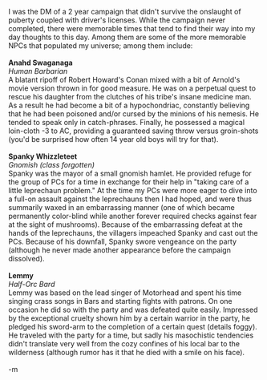 I was the DM of a 2 year campaign that didn't survive the onslaught of puberty coupled with driver's licenses.  While the campaign never completed, there were memorable times that tend to find their way into my day thoughts to this day.  Among them are some of the more memorable NPCs that populated my universe; among them include:
<br />
<br /><b>Anahd Swaganaga</b>
<br /><i>Human Barbarian</i>
<br />A blatant ripoff of Robert Howard's Conan mixed with a bit of Arnold's movie version thrown in for good measure.  He was on a perpetual quest to rescue his daughter from the clutches of his tribe's insane medicine man.  As a result he had become a bit of a hypochondriac, constantly believing that he had been poisoned and/or cursed by the minions of his nemesis.  He tended to speak only in catch-phrases.  Finally, he possessed a magical loin-cloth -3 to AC, providing a guaranteed saving throw versus groin-shots (you'd be surprised how often 14 year old boys will try for that).
<br />
<br /><b>Spanky Whizzleteet</b>
<br /><i>Gnomish (class forgotten)</i>
<br />Spanky was the mayor of a small gnomish hamlet.  He provided refuge for the group of PCs for a time in exchange for their help in "taking care of a little leprechaun problem."  At the time my PCs were more eager to dive into a full-on assault against the leprechauns then I had hoped, and were thus summarily waxed in an embarrassing manner (one of which became permanently color-blind while another forever required checks against fear at the sight of mushrooms).  Because of the embarrassing defeat at the hands of the leprechauns, the villagers impeached Spanky and cast out the PCs.  Because of his downfall, Spanky swore vengeance on the party (although he never made another appearance before the campaign dissolved).
<br />
<br /><b>Lemmy</b>
<br /><i>Half-Orc Bard</i>
<br />Lemmy was based on the lead singer of Motorhead and spent his time singing crass songs in Bars and starting fights with patrons.  On one occasion he did so with the party and was defeated quite easily.  Impressed by the exceptional cruelty shown him by a certain warrior in the party, he pledged his sword-arm to the completion of a certain quest (details foggy).  He traveled with the party for a time, but sadly his masochistic tendencies didn't translate very well from the cozy confines of his local bar to the wilderness (although rumor has it that he died with a smile on his face).
<br />
<br />-m
<br />
<br />
<br />